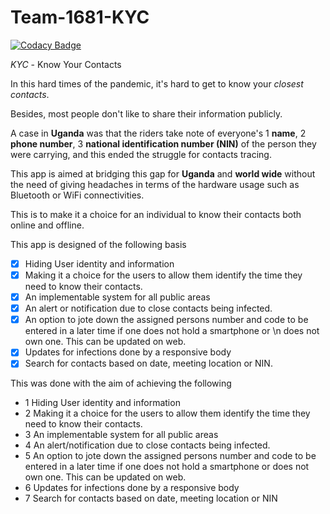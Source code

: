# Team-1681-KYC

[![Codacy Badge](https://api.codacy.com/project/badge/Grade/6d422ca5cc514f55b253d29b86502a45)](https://app.codacy.com/gh/BuildForSDGCohort2/Team-1681-KYC?utm_source=github.com&utm_medium=referral&utm_content=BuildForSDGCohort2/Team-1681-KYC&utm_campaign=Badge_Grade_Settings)

_KYC_ - Know Your Contacts

In this hard times of the pandemic, it's hard to get to know your _closest_ _contacts_. 

Besides, most people don't like to share their information publicly. 

A case in **Uganda** was that the riders take note of everyone's 
1 **name**, 
2 **phone number**,
3 **national identification number (NIN)**
of the person they were carrying, and this ended the struggle for contacts tracing. 

This app is aimed at bridging this gap for **Uganda** and **world wide** without the need of giving headaches in terms of the hardware usage such as Bluetooth or WiFi connectivities. 

This is to make it a choice for an individual to know their contacts both online and offline.

This app is designed of the following basis
- [x] Hiding User identity and information
- [x] Making it a choice for the users to allow them identify the time they need to know their contacts.
- [x] An implementable system for all public areas
- [x] An alert or notification due to close contacts being infected.
- [x] An option to jote down the assigned persons number and code to be entered in a later time if one does not hold a smartphone or \n does not own one. This can be updated on web.
- [x] Updates for infections done by a responsive body
- [x] Search for contacts based on date, meeting location or NIN.
  
This was done with the aim of achieving the following
- 1 Hiding User identity and information
- 2 Making it a choice for the users to allow them identify the time they need to know their contacts.
- 3 An implementable system for all public areas
- 4 An alert/notification due to close contacts being infected.
- 5 An option to jote down the assigned persons number and code to be entered in a later time if one does not hold a smartphone or does not own one. This can be updated on web.
- 6 Updates for infections done by a responsive body
- 7 Search for contacts based on date, meeting location or NIN

